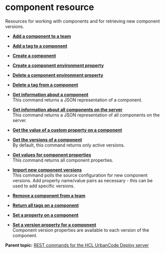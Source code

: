 # component resource

Resources for working with components and for retrieving new component versions.

-   **[Add a component to a team](../../com.udeploy.api.doc/topics/rest_cli_component_teams_put.md)**  

-   **[Add a tag to a component](../../com.udeploy.api.doc/topics/rest_cli_component_tag_put.md)**  

-   **[Create a component](../../com.udeploy.api.doc/topics/rest_cli_component_create_put.md)**  

-   **[Create a component environment property](../../com.udeploy.api.doc/topics/rest_cli_component_addenvprop_put.md)**  

-   **[Delete a component environment property](../../com.udeploy.api.doc/topics/rest_cli_component_removeenvprop_delete.md)**  

-   **[Delete a tag from a component](../../com.udeploy.api.doc/topics/rest_cli_component_tag_delete.md)**  

-   **[Get information about a component](../../com.udeploy.api.doc/topics/rest_cli_component_info_get.md)**  
This command returns a JSON representation of a component.
-   **[Get information about all components on the server](../../com.udeploy.api.doc/topics/rest_cli_component_get.md)**  
This command returns a JSON representation of all components on the server.
-   **[Get the value of a custom property on a component](../../com.udeploy.api.doc/topics/rest_cli_component_getproperty_get.md)**  

-   **[Get the versions of a component](../../com.udeploy.api.doc/topics/rest_cli_component_versions_get.md)**  
By default, this command returns only active versions.
-   **[Get values for component properties](../../com.udeploy.api.doc/topics/rest_cli_component_getproperties_get.md)**  
This command returns all component properties.
-   **[Import new component versions](../../com.udeploy.api.doc/topics/rest_cli_component_integrate_put.md)**  
This command polls the source configuration for new component versions. Add property name/value pairs as necessary - this can be used to add specific versions.
-   **[Remove a component from a team](../../com.udeploy.api.doc/topics/rest_cli_component_teams_delete.md)**  

-   **[Return all tags on a component](../../com.udeploy.api.doc/topics/rest_cli_component_tag_get.md)**  

-   **[Set a property on a component](../../com.udeploy.api.doc/topics/rest_cli_component_propvalue_put.md)**  

-   **[Set a version property for a component](../../com.udeploy.api.doc/topics/rest_cli_component_versionpropdefs_put.md)**  
Component version properties are available to each version of the component.

**Parent topic:** [REST commands for the HCL UrbanCode Deploy server](../../com.udeploy.reference.doc/topics/rest_api_ref_commands.md)

